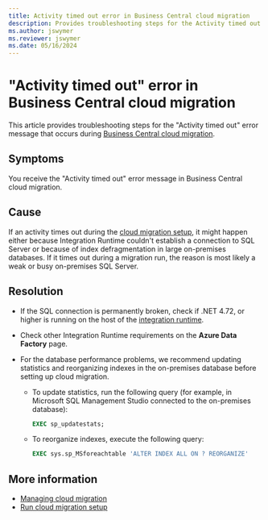 ```yaml
---
title: Activity timed out error in Business Central cloud migration
description: Provides troubleshooting steps for the Activity timed out error in Business Central cloud migration.
ms.author: jswymer
ms.reviewer: jswymer 
ms.date: 05/16/2024
---
```

# "Activity timed out" error in Business Central cloud migration

This article provides troubleshooting steps for the "Activity timed out" error message that occurs during [Business Central cloud migration](/dynamics365/business-central/dev-itpro/administration/migration-manage).

## Symptoms

You receive the "Activity timed out" error message in Business Central cloud migration.

## Cause

If an activity times out during the [cloud migration setup](/dynamics365/business-central/dev-itpro/administration/migration-setup-overview), it might happen either because Integration Runtime couldn't establish a connection to SQL Server or because of index defragmentation in large on-premises databases. If it times out during a migration run, the reason is most likely a weak or busy on-premises SQL Server.

## Resolution

- If the SQL connection is permanently broken, check if .NET 4.72, or higher is running on the host of the [integration runtime](/dynamics365/business-central/dev-itpro/administration/migrate-business-central-on-premises#components-involved).
- Check other Integration Runtime requirements on the **Azure Data Factory** page.
- For the database performance problems, we recommend updating statistics and reorganizing indexes in the on-premises database before setting up cloud migration.

  - To update statistics, run the following query (for example, in Microsoft SQL Management Studio connected to the on-premises database):

    ```sql
    EXEC sp_updatestats;
    ```

  - To reorganize indexes, execute the following query:

    ```sql
    EXEC sys.sp_MSforeachtable 'ALTER INDEX ALL ON ? REORGANIZE'
    ```

## More information

- [Managing cloud migration](/dynamics365/business-central/dev-itpro/administration/migration-manage)
- [Run cloud migration setup](/dynamics365/business-central/dev-itpro/administration/migration-setup)

